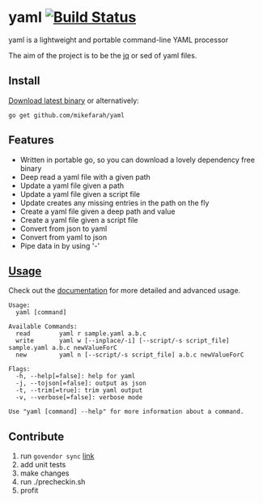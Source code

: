 # yaml [![Build Status](https://travis-ci.org/mikefarah/yaml.svg?branch=master)](https://travis-ci.org/mikefarah/yaml)
yaml is a lightweight and portable command-line YAML processor

The aim of the project is to be the [jq](https://github.com/stedolan/jq) or sed of yaml files.

## Install
[Download latest binary](https://github.com/mikefarah/yaml/releases/latest) or alternatively:
```
go get github.com/mikefarah/yaml
```

## Features
- Written in portable go, so you can download a lovely dependency free binary
- Deep read a yaml file with a given path
- Update a yaml file given a path
- Update a yaml file given a script file
- Update creates any missing entries in the path on the fly
- Create a yaml file given a deep path and value
- Create a yaml file given a script file
- Convert from json to yaml
- Convert from yaml to json
- Pipe data in by using '-'

## [Usage](http://mikefarah.github.io/yaml/)

Check out the [documentation](http://mikefarah.github.io/yaml/) for more detailed and advanced usage.

```
Usage:
  yaml [command]

Available Commands:
  read        yaml r sample.yaml a.b.c
  write       yaml w [--inplace/-i] [--script/-s script_file] sample.yaml a.b.c newValueForC
  new         yaml n [--script/-s script_file] a.b.c newValueForC

Flags:
  -h, --help[=false]: help for yaml
  -j, --tojson[=false]: output as json
  -t, --trim[=true]: trim yaml output
  -v, --verbose[=false]: verbose mode

Use "yaml [command] --help" for more information about a command.
```

## Contribute
1. run `govendor sync` [link](https://github.com/kardianos/govendor)
2. add unit tests
3. make changes
4. run ./precheckin.sh
5. profit
